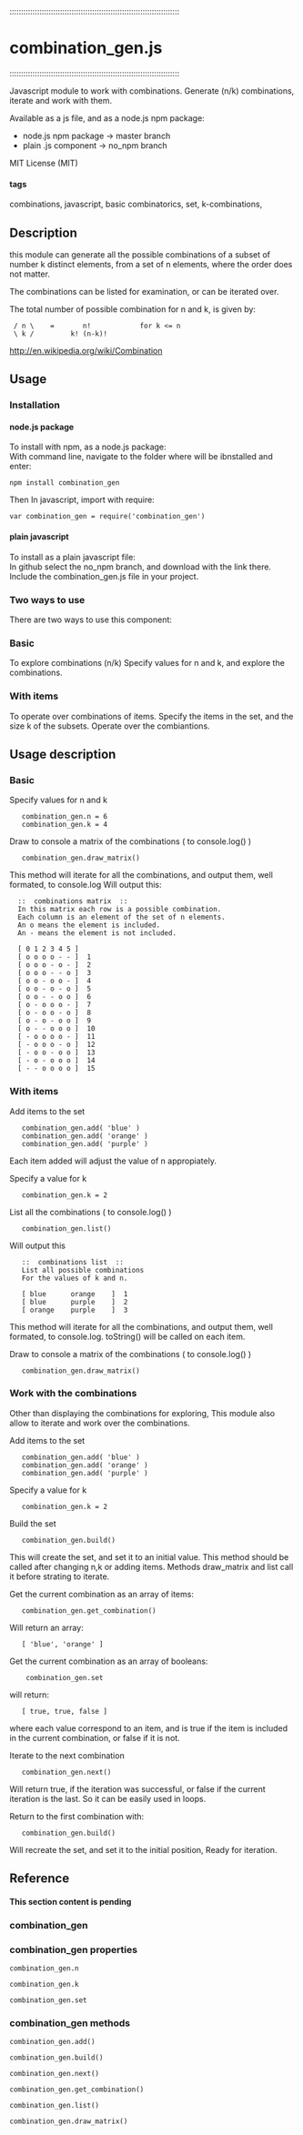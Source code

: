 ::::::::::::::::::::::::::::::::::::::::::::::::::::::::::::::::::::::::::

# combination_gen.js
 
::::::::::::::::::::::::::::::::::::::::::::::::::::::::::::::::::::::::::

 Javascript module to work with combinations.
 Generate (n/k) combinations, iterate and work with them.
 
 Available as a js file, and as a node.js npm package:

* node.js npm package -> master branch
* plain .js component -> no_npm branch

 
 MIT License (MIT) 


#### tags

 combinations, javascript, basic combinatorics, set,
 k-combinations,


## Description

 this module can generate all the possible
 combinations of a subset of number k distinct
 elements, from a set of n elements, where the order
 does not matter.
 
 The combinations can be listed for examination, or can 
 be iterated over.

 The total number of possible combination for n and k, 
 is given by:

     / n \    =       n!            for k <= n
     \ k /         k! (n-k)! 


  http://en.wikipedia.org/wiki/Combination


 

 







## Usage

### Installation

#### node.js package

 To install with npm, as a node.js package:  
 With command line, navigate to the folder where will be ibnstalled and enter:
    
    npm install combination_gen
    
 Then In javascript, import with require:

    var combination_gen = require('combination_gen')
   
 
#### plain javascript
    
 To install as a plain javascript file:  
 In github select the no_npm branch, and download with the link there.
 Include the combination_gen.js file in your project.

### Two ways to use

 There are two ways to use this component:


### Basic

   To explore combinations (n/k)
   Specify values for n and k, and explore the combinations.


### With items

   To operate over combinations of items.
   Specify the items in the set, and the size k of the subsets.
   Operate over the combiantions.



 
## Usage description

### Basic


   Specify values for n and k

       combination_gen.n = 6
       combination_gen.k = 4

   Draw to console a matrix of the combinations ( to console.log() )

       combination_gen.draw_matrix()

   This method will iterate for all the combinations, and output
   them, well formated, to console.log
   Will output this:
   
      ::  combinations matrix  :: 
      In this matrix each row is a possible combination.
      Each column is an element of the set of n elements.
      An o means the element is included.
      An - means the element is not included.

      [ 0 1 2 3 4 5 ]
      [ o o o o - - ]  1
      [ o o o - o - ]  2
      [ o o o - - o ]  3
      [ o o - o o - ]  4
      [ o o - o - o ]  5
      [ o o - - o o ]  6
      [ o - o o o - ]  7
      [ o - o o - o ]  8
      [ o - o - o o ]  9
      [ o - - o o o ]  10
      [ - o o o o - ]  11
      [ - o o o - o ]  12
      [ - o o - o o ]  13
      [ - o - o o o ]  14
      [ - - o o o o ]  15   



 


### With items


   Add items to the set

       combination_gen.add( 'blue' )
       combination_gen.add( 'orange' )
       combination_gen.add( 'purple' )

   Each item added will adjust the value of n appropiately.


   Specify a value for k

       combination_gen.k = 2


   List all the combinations ( to console.log() )

       combination_gen.list()

   Will output this
   
       ::  combinations list  :: 
       List all possible combinations
       For the values of k and n.

       [ blue      orange    ]  1
       [ blue      purple    ]  2
       [ orange    purple    ]  3   


   This method will iterate for all the combinations, and output
   them, well formated, to console.log.
   toString() will be called on each item.
   

   Draw to console a matrix of the combinations ( to console.log() )

       combination_gen.draw_matrix()



 


### Work with the combinations


   Other than displaying the combinations for exploring,
   This module also allow to iterate and work over the 
   combinations.

   Add items to the set

       combination_gen.add( 'blue' )
       combination_gen.add( 'orange' )
       combination_gen.add( 'purple' )

   Specify a value for k

       combination_gen.k = 2

   Build the set

       combination_gen.build()

   This will create the set, and set it to an initial value.
   This method should be called after changing n,k or adding 
   items. 
   Methods draw_matrix and list call it before strating to 
   iterate.
   


   Get the current combination as an array of items:

       combination_gen.get_combination()

   Will return an array: 

       [ 'blue', 'orange' ]



   Get the current combination as an array of booleans:

        combination_gen.set

   will return:

       [ true, true, false ]

   where each value correspond to an item, and is true
   if the item is included in the current combination,
   or false if it is not.


   Iterate to the next combination

       combination_gen.next()

   Will return true, if the iteration was successful,
   or false if the current iteration is the last. So it can
   be easily used in loops.


   Return to the first combination with:

       combination_gen.build()

   Will recreate the set, and set it to the initial position,
   Ready for iteration.



## Reference

#### This section content is pending

### combination_gen

### combination_gen properties

    combination_gen.n

    combination_gen.k

    combination_gen.set
        
### combination_gen methods

    combination_gen.add()
    
    combination_gen.build()
    
    combination_gen.next()   
    
    combination_gen.get_combination()   
    
    combination_gen.list()  
    
    combination_gen.draw_matrix()   
    
    
    
    
